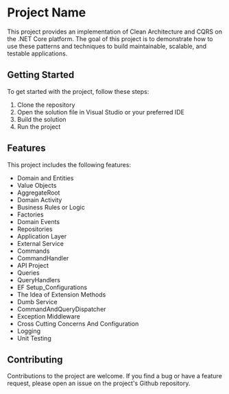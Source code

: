 # Project Name

This project provides an implementation of Clean Architecture and CQRS on the .NET Core platform. The goal of this project is to demonstrate how to use these patterns and techniques to build maintainable, scalable, and testable applications.

## Getting Started

To get started with the project, follow these steps:

1. Clone the repository
2. Open the solution file in Visual Studio or your preferred IDE
3. Build the solution
4. Run the project

## Features

This project includes the following features:

- Domain and Entities
- Value Objects
- AggregateRoot
- Domain Activity
- Business Rules or Logic
- Factories
- Domain Events
- Repositories
- Application Layer
- External Service
- Commands
- CommandHandler
- API Project
- Queries
- QueryHandlers
- EF Setup_Configurations
- The Idea of Extension Methods
- Dumb Service
- CommandAndQueryDispatcher
- Exception Middleware
- Cross Cutting Concerns And Configuration
- Logging
- Unit Testing

## Contributing

Contributions to the project are welcome. If you find a bug or have a feature request, please open an issue on the project's Github repository.

